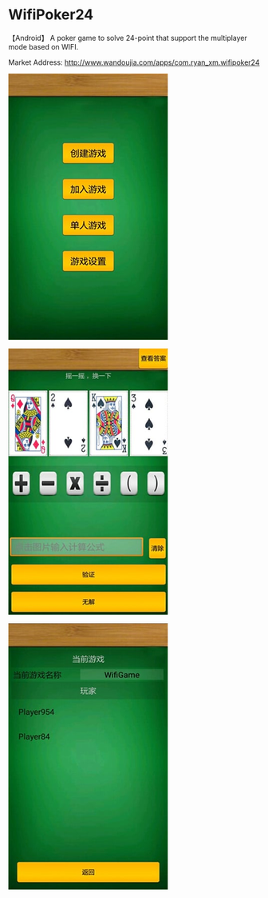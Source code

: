 # WifiPoker24
【Android】 A poker game to solve 24-point that support the multiplayer mode based on WIFI.

Market Address: http://www.wandoujia.com/apps/com.ryan_xm.wifipoker24

![image](https://github.com/zhuohengfeng/WifiPoker24/blob/master/screenshots/1.jpeg)

![image](https://github.com/zhuohengfeng/WifiPoker24/blob/master/screenshots/2.jpeg)

![image](https://github.com/zhuohengfeng/WifiPoker24/blob/master/screenshots/3.jpeg)